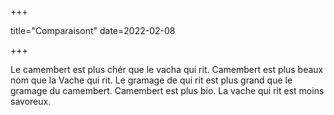 +++

  title="Comparaisont"
  date=2022-02-08

+++

Le camembert est plus chér que le vacha qui rit. Camembert est plus beaux nom
que la Vache qui rit. Le gramage de qui rit est plus grand que le gramage du 
camembert. Camembert est plus bio. La vache qui rit est moins savoreux.



